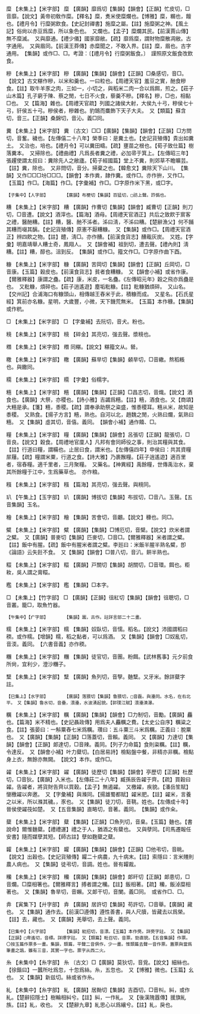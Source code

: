 <!-- { "loadSidebar": true } -->
糜	【未集上】【米字部】	糜	【廣韻】靡爲切【集韻】【韻會】【正韻】忙皮切，□音靡。【說文】黃帝初敎作糜。【釋名】糜，煑米使糜爛也。【博雅】糜，糏也，饘也。【禮月令】行糜粥飲食。【史記封禪書】施糜之屬。【註】施糜粥之神。【風土記】俗尙以赤豆爲糜，所以象色也。　又爛也。【孟子】糜爛其民。【前漢賈山傳】無不糜滅。　又與靡通。【禮少儀】國家靡敝。【疏】靡爲糜，謂財物糜散凋敝。古字通用。　又與眉同。【前漢王莽傳】赤糜聞之，不敢入界。【註】糜，眉也。古字通用。　【集韻】或作□、□。考證：〔【禮月令】行糜粥飯食。〕　謹照原文飯食改飲食。 

糝	【未集上】【米字部】	糝	【廣韻】【集韻】【韻會】【正韻】□桑感切，音□。【說文】古文糂作糝，以米和羹也。一曰粒也。【周禮天官】羞豆之實，酏食糝食。【註】取牛羊豕之肉，三如一，小切之，與稻米二肉一合以爲餌，煎之。【莊子山木篇】孔子窮于陳、蔡之閒，七日不火食，藜羹不糝。【釋名】糝，□也，相黏□也。　又【篇海】雜也。【周禮天官疏】列國之諸侯大射，大侯九十弓，糝侯七十弓，豻侯五十弓。糝侯者，糝雜也。豹鵠而麋飾下天子大夫。　又【類篇】蘇含切，音三。【正韻】桑錦切，音沁。義□同。

糞	【未集上】【米字部】	糞	〔古文〕□□【廣韻】【集韻】【韻會】【正韻】□方問切，音奮。穢也。【左傳僖二十八年】榮季曰：是糞土也。【史記貨殖傳】貴出如糞土。　又治也，培也。【禮月令】可以糞田疇。【疏】壅苗之根也。【荀子致仕篇】樹落糞本。　又掃除也。【禮曲禮】凡爲長者糞之禮，必加帚于箕上。【左傳昭三年】張趯使謂太叔曰：糞除先人之敝廬。【荀子經國篇】堂上不糞，則郊草不瞻曠芸。【註】糞，除也。　又非問切，音分。掃棄之也。【韓愈文】糞除天下山川。　【集韻】又作□□□坋□□□。【韻會】本作粪，隷作糞。或作□。亦作拚，又作□。【玉篇】作□。【海篇】作□。【字彙補】作□。□字原作米下黑，或□字。

	【子集中】【人字部】		【廣韻】布梗切【集韻】百猛切，□祊上聲。詐僞也。

糟	【未集上】【米字部】	糟	【廣韻】作曹切【集韻】【韻會】臧曹切【正韻】則刀切，□音遭。【說文】酒滓也。【篇海】酒母。【周禮天官酒正】共后之致飮于賔客之禮，醫酏糟。【註】糟，醫、酏不泲者。泲曰淸，不泲曰糟。【楚辭漁父】何不餔其糟而啜其醨。【史記貨殖傳】原憲不厭糟糠。　又【集韻】或作□。【周禮天官酒正】辨四飮之物。【註】醴，淸□。亦作醩。【前漢食貨志】醩胾灰炭。　又姓。【字彙】明嘉靖舉人糟士奇，鳳翔人。　又【韻會補】祖到切，遭去聲。【禮內則】淸糟。【註】糟，醇也。沮到反。　【集韻】或作□。籀文作□。□字原作曲下酉。

糠	【未集上】【米字部】	糠	【廣韻】苦岡切【集韻】【韻會】【正韻】丘岡切，□音康。【玉篇】穀皮也。【前漢食貨志】貧者食糟糠。　又【韻會小補】或省作康。【爾雅釋器】康謂之蠱。【疏】康，米皮，一名蠱。《左傳昭元年》穀之飛亦爲蠱是也。　又粃糠，煩碎也。【莊子逍遙遊】塵垢粃糠。【註】粃糠猶煩碎。　又山名。【交州記】合浦海口有糠頭山，相傳越王舂米于此，積糠而成。　又星名。【石氏星經】箕前亦名糠。星明，大歲豐，小微，天下饑荒無米。　【玉篇】本作穅。【集韻】或作粇。

□	【未集上】【米字部】	□	【字彙補】去阮切，音犬。粉也。

糡	【未集上】【米字部】	糡	【碎金】其亮切，强去聲。漿糡也。

糣	【未集上】【米字部】	糣	同糂。【說文】糂籀文从。朁。

糤	【未集上】【米字部】	糤	【廣韻】蘇旱切【集韻】顙旱切，□音繖。熬稻粻也。與饊同。

糥	【未集上】【米字部】	糥	【字彙】俗糯字。

糦	【未集上】【米字部】	糦	【廣韻】【集韻】【正韻】□昌志切，音熾。【說文】酒食也。【廣韻】大祭，亦稷也。【詩小雅】吉蠲爲糦。【註】糦，酒食也。又【商頌】大糦是承。【箋】糦，黍稷。【疏】謂奉承助祭之粢盛，惟黍稷耳。糦从米，故知是黍稷。　又熟食。【揚子方言】糦，熟也。自河以北，趙魏之閒，火熟曰爛，氣熟曰糦。　又【集韻】虛其切，音僖。義同。　【韻會小補】通作饎、□。

糧	【未集上】【米字部】	糧	【廣韻】【集韻】【韻會】呂張切【正韻】龍張切，□音良。【說文】穀食。【周禮地官廩人】凡邦有會同師役之事，則治其糧與其食。【註】行道曰糧，謂糒也。止居曰食，謂米也。【左傳僖四年】申侯曰：共其資糧屝屨。【疏】糧謂米粟，行道之食。【詩大雅】乃裹餱糧。【莊子逍遙遊】適百里者，宿舂糧。適千里者，三月聚糧。　又藥名。【神異經】禹餘糧，世傳禹治水，棄其所餘糧于江中，生爲藥草也。　亦作粮。

糨	【未集上】【米字部】	糨	【篇海】其亮切，强去聲。與糡同。

玐	【午集上】【玉字部】	玐	【廣韻】博拔切【集韻】布拔切，□音八。玉聲。【五音集韻】玉名。

糩	【未集上】【米字部】	糩	【集韻】苦會切，音翽。【說文】穅也。同□。

糪	【未集上】【米字部】	糪	【廣韻】【集韻】□博厄切，音檗。【說文】炊米者謂之糪。　又【廣韻】普麥切【集韻】匹麥切，□音□。【爾雅釋器】米者謂之糪。【註】飯中有腥。【疏】飯中有腥米者謂之糪。李廵曰：米飯半腥半熟名糪，卽《論語》云失飪不食。　又【集韻】【韻會】□普八切，音汃。餠半熟也。

糫	【未集上】【米字部】	糫	【廣韻】戸關切【集韻】胡關切，□音環。餌也。粔籹，吳人謂之膏糫。

糮	【未集上】【米字部】	糮	【集韻】□本字。

□	【未集上】【竹字部】	□	【廣韻】【正韻】徂紅切【集韻】【韻會】徂聰切，□音叢。籠□，取魚竹器。

	【午集中】【疒字部】		【集韻】讟，古作。註詳言部二十二畫。

糯	【未集上】【米字部】	糯	【集韻】奴臥切，音懦。稻名。【說文】沛國謂稻曰稬。或作糯。【增韻】糯，稻之黏者，可以爲酒。　又【集韻】【韻會】□奴亂切，音渜。義同。　【六書音義】亦作稬。

糰	【未集上】【米字部】	糰	【集韻】徒官切，音團。粉餌。【武林舊事】元夕前食所尙，宜利少，澄沙糰子。

糱	【未集上】【米字部】	糱	【廣韻】魚列切，音孼。麯糱。又牙米。餘詳糵字註。

	【巳集上】【水字部】		【廣韻】落猥切【集韻】魯猥切，□音磊。與灅同。水名，在右北平。　又【集韻】魯水切，音壘，渨灅，水波湧起貌。【郭璞江賦】渨灅濆瀑。

糲	【未集上】【米字部】	糲	【廣韻】【集韻】【韻會】□力制切，音勵。【廣韻】麤也。【篇海】米不精也。【史記聶政傳】用爲夫人麤糲之費。【太史公自序】糲粱之食。【註】張晏曰：一斛粟舂七米爲糲。瓚曰：五斗粟三斗米爲糲。正義曰：脫粟也。　又【廣韻】【集韻】【正韻】□落蓋切，音賴。義同。　又【廣韻】力達切【集韻】【韻會】【正韻】郞達切，□音辣。義同。【列子力命篇】食則粢糲。【註】糲，令達反。　又【韻會小補】叶力糵切。【白居易詩】檢點盤中餐，非精亦非糲。檢點身上衣，無餘亦無闕。　【說文】本作。或作□。

糴	【未集上】【米字部】	糴	【廣韻】徒歷切【集韻】【韻會】亭歷切【正韻】杜歷切，□音狄。【廣韻】入米也。【左傳莊二十八年】臧孫辰告糴于齊。【疏】買穀曰糴。告糴者，將貨財告齊以買穀。【孟子】無遏糴。　又檄糴，疾貌。【潘岳笙賦】懰檄糴以奔邀。　又【字彙補】與滌同。【揚雄蜀都賦】糴米肥。【註】糴米，言養之以米，所以滌其穢。，豕也。　又【集韻】徒刀切，音鞉。姓也。【左傳成十年】晉侯使糴茷如楚。　又【五音集韻】直略切，音著。義同。　【集韻】或作籴。

糵	【未集上】【米字部】	糵	【集韻】【正韻】□魚列切，音臬。【玉篇】麯也。【書說命】爾惟麯糵。【禮禮運】禮之于人，猶酒之有糵也。　又與孽同。【司馬遷報任安書】隨而媒孽其短。【師古註】孽如麴糵之糵。

糶	【未集上】【米字部】	糶	【廣韻】【集韻】【韻會】【正韻】□他弔切，音眺。【說文】出穀也。【史記貨殖傳】糶二十病農，九十病末。【註】索隱曰：言米賤則農人病也。　又【集韻】徒弔切，音調。姓也。晉有糶裁。

糷	【未集上】【米字部】	糷	【廣韻】【集韻】【韻會】郞旰切【正韻】郞患切，□音爛。□糜相箸也。【爾雅釋言】搏者謂之糷。【註】飯相著。【疏】糷，飯淖糜相著也。　又【集韻】魯旱切，音嬾。又郞干切，音闌。義□同。　或省作□、□。

弆	【寅集下】【廾字部】	弆	【廣韻】居許切【集韻】苟許切，□音舉。【廣韻】藏也。　又【集韻】通作去。【前漢□遵傳】遵性善書，與人尺牘，皆藏去以爲榮。【註】去，藏也。　又【廣韻】羌舉切，去上聲。義同。

	【巳集中】【火字部】		【集韻】紕招切，音漂。【玉篇】本作爂。詳爂字註。　又【集韻】【正韻】□卑遙切，音標。詳熛字註。　又【類篇】毗召切，音票。勁直貌。【五音集韻】作票。〇按玉篇作票多一畫。集韻，類篇，平聲二音俱作，少一畫。惟類篇去聲一音作票。蓋票與當爲筆畫之譌，雖有三音，其實一字也。票字从西二火。

糸	【未集中】【糸字部】	糸	〔古文〕□【廣韻】莫狄切，音覓。【說文】細絲也。【徐鍇曰】一蠶所吐爲忽，十忽爲絲。糸，五忽也。　又【博雅】微也。【玉篇】幺也。　又【集韻】新兹切。絲或省作糸。

糺	【未集中】【糸字部】	糺	【廣韻】居黝切【集韻】吉酉切，□音朻。糾，或作糺。【楚辭招隱士】樹輪相糾兮。【註】糾，一作糺。　又【後漢隗囂傳】援旗糺族。【註】糺，收也。　又【楚辭九章】糺思心以爲纕兮。【註】糺，戾也。

